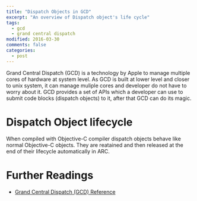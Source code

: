 ```yaml
---
title: "Dispatch Objects in GCD"
excerpt: "An overview of Dispatch object's life cycle"
tags: 
  - gcd
  - grand central dispatch
modified: 2016-03-30
comments: false
categories:
  - post
---
```


Grand Central Dispatch (GCD) is a technology by Apple to manage multiple cores of hardware at system level. As GCD is built at lower level and closer to unix system, it can manage muliple cores and developer do not have to worry about it. GCD provides a set of APIs which a developer can use to submit code blocks (dispatch objects) to it, after that GCD can do its magic.

# Dispatch Object lifecycle
When compiled with Objective-C compiler dispatch objects behave like normal Objective-C objects. They are reatained and then released at the end of their lifecycle automatically in ARC. 

# Further Readings
- [Grand Central Dispatch (GCD) Reference](https://developer.apple.com/library/ios/documentation/Performance/Reference/GCD_libdispatch_Ref/)

